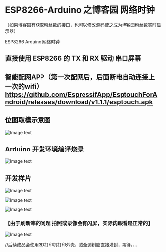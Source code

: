 # ESP8266-Arduino 之博客园 网络时钟

（如果博客园有获取粉丝数的接口，也可以修改源码使之成为博客园粉丝数实时显示器）

ESP8266 Arduino 网络时钟

## 直接使用 ESP8266 的 TX 和 RX 驱动 串口屏幕
## 智能配网APP（第一次配网后，后面断电自动连接上一次的wifi） https://github.com/EspressifApp/EsptouchForAndroid/releases/download/v1.1.1/esptouch.apk


## 位图取模示意图
![Image text](https://github.com/diystring/ESP8266ArduinoNetworkTime/blob/main/ESP8266-Arduino/img/Snipaste_2021-04-05_16-49-18.png)

## Arduino 开发环境编译烧录
![Image text](https://github.com/diystring/ESP8266ArduinoNetworkTime/blob/main/ESP8266-Arduino/img/Snipaste_2021-04-05_16-53-45.png)

## 开发样片
![Image text](https://github.com/diystring/ESP8266ArduinoNetworkTime/blob/main/ESP8266-Arduino/img/A1.jpg)

![Image text](https://github.com/diystring/ESP8266ArduinoNetworkTime/blob/main/ESP8266-Arduino/img/A2.jpg)

![Image text](https://github.com/diystring/ESP8266ArduinoNetworkTime/blob/main/ESP8266-Arduino/img/A3.jpg)

### 【由于刷新率的问题 拍照或录像会有闪屏，实际肉眼看是正常的】
![Image text](https://github.com/diystring/ESP8266ArduinoNetworkTime/blob/main/ESP8266-Arduino/img/A4.jpg)

//后续成品会使用3D打印机打印外壳，或全透树脂直接灌封，期待，，，

